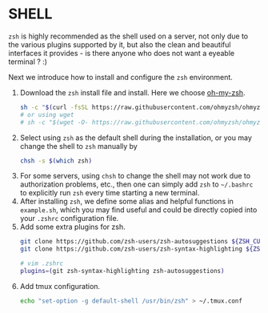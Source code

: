 # SHELL
`zsh` is highly recommended as the shell used on a server, not only due to the various plugins supported by it, but also the clean and beautiful interfaces it provides - is there anyone who does not want 
a eyeable terminal ? :)

Next we introduce how to install and configure the `zsh` environment.

1. Download the `zsh` install file and install. Here we choose [oh-my-zsh](https://github.com/ohmyzsh/ohmyzsh).
   ```bash
   sh -c "$(curl -fsSL https://raw.githubusercontent.com/ohmyzsh/ohmyzsh/master/tools/install.sh)"
   # or using wget
   # sh -c "$(wget -O- https://raw.githubusercontent.com/ohmyzsh/ohmyzsh/master/tools/install.sh)"
   ```
2. Select using `zsh` as the default shell during the installation, or you may change the shell to `zsh` manually by
   ```bash
   chsh -s $(which zsh)
   ```
3. For some servers, using `chsh` to change the shell may not work due to authorization problems, etc., then one can simply add `zsh` to `~/.bashrc` to explicitly run `zsh` every time starting a new terminal.
4. After installing `zsh`, we define some alias and helpful functions in `example.sh`, which you may find useful and could be directly copied into your `.zshrc` configuration file.
5. Add some extra plugins for zsh.
   ```bash
   git clone https://github.com/zsh-users/zsh-autosuggestions ${ZSH_CUSTOM:-$HOME/.oh-my-zsh/custom}/plugins/zsh-autosuggestions
   git clone https://github.com/zsh-users/zsh-syntax-highlighting ${ZSH_CUSTOM:-~/.oh-my-zsh/custom}/plugins/zsh-syntax-highlighting

   # vim .zshrc
   plugins=(git zsh-syntax-highlighting zsh-autosuggestions)
   ```
6. Add tmux configuration.
   ```bash
   echo "set-option -g default-shell /usr/bin/zsh" > ~/.tmux.conf
   ```